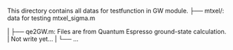 This directory contains all datas for testfunction in GW module.
├── mtxel/: data for testing mtxel_sigma.m

|   ├── qe2GW.m: Files are from Quantum Espresso ground-state calculation.
|                Not write yet...
|   └── ...

